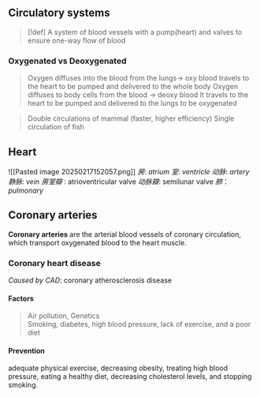 ## Circulatory systems

> \[!def]
> A system of blood vessels with a pump(heart) and valves to ensure one-way flow of blood

### Oxygenated vs Deoxygenated

> Oxygen diffuses into the blood from the lungs-> oxy blood
> travels to the heart to be pumped and delivered to the whole body
> Oxygen diffuses to body cells from the blood -> deoxy blood
> It travels to the heart to be pumped and delivered to the lungs to be oxygenated

> Double circulations of mammal (faster, higher efficiency)
> Single circulation of fish

## Heart

!\[\[Pasted image 20250217152057.png]]
*房*: *atrium*
*室*: *ventricle*
*动脉*: *artery*
*静脉*: *vein*
*房室瓣* : atrioventricular valve
*动脉瓣*: semilunar valve
*肺*：*pulmonary*

## Coronary arteries
**Coronary arteries** are the arterial blood vessels of coronary circulation, which transport oxygenated blood to the heart muscle.

### Coronary heart disease
_Caused by CAD_: coronary atherosclerosis disease

#### Factors
> Air pollution, Genetics\
> Smoking, diabetes, high blood pressure, lack of exercise, and a poor diet

#### Prevention
adequate physical exercise, decreasing obesity, treating high blood pressure, eating a healthy diet, decreasing cholesterol levels, and stopping smoking.
